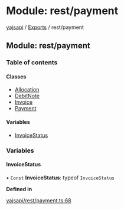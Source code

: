 # Module: rest/payment

[yajsapi](../yajsapi.md) / [Exports](./) / rest/payment

## Module: rest/payment

### Table of contents

#### Classes

* [Allocation](../classes/rest_payment.allocation.md)
* [DebitNote](../classes/rest_payment.debitnote.md)
* [Invoice](../classes/rest_payment.invoice.md)
* [Payment](../classes/rest_payment.payment.md)

#### Variables

* [InvoiceStatus](rest_payment.md#invoicestatus)

### Variables

#### InvoiceStatus

• `Const` **InvoiceStatus**: typeof `InvoiceStatus`

**Defined in**

[yajsapi/rest/payment.ts:68](https://github.com/golemfactory/yajsapi/blob/8f42a91/yajsapi/rest/payment.ts#L68)

